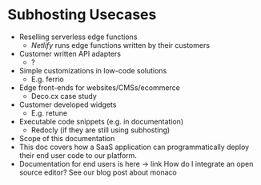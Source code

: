 # Subhosting Usecases

- Reselling serverless edge functions
  - _Netlify_ runs edge functions written by their customers
- Customer written API adapters
  - ?
- Simple customizations in low-code solutions
  - E.g. ferrio
- Edge front-ends for websites/CMSs/ecommerce
  - Deco.cx case study
- Customer developed widgets
  - E.g. retune
- Executable code snippets (e.g. in documentation)
  - Redocly (if they are still using subhosting)
- Scope of this documentation
- This doc covers how a SaaS application can programmatically deploy their end
  user code to our platform.
- Documentation for end users is here -> link
How do I integrate an open source editor?
See our blog post about monaco
